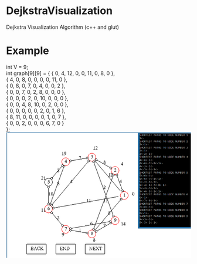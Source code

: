 # DejkstraVisualization
Dejkstra Visualization Algorithm (c++ and glut)
# Example
int V = 9;<br>
int graph[9][9] =
{ { 0, 4, 12, 0, 0, 11, 0, 8, 0 },<br>
{ 4, 0, 8, 0, 0, 0, 0, 11, 0 },<br>
{ 0, 8, 0, 7, 0, 4, 0, 0, 2 },<br>
{ 0, 0, 7, 0, 2, 8, 0, 0, 0 },<br>
{ 0, 0, 0, 2, 0, 10, 0, 0, 0 },<br>
{ 0, 0, 4, 8, 10, 0, 2, 0, 0 },<br>
{ 0, 0, 0, 0, 0, 2, 0, 1, 6 },<br>
{ 8, 11, 0, 0, 0, 0, 1, 0, 7 },<br>
{ 0, 0, 2, 0, 0, 0, 6, 7, 0 }<br>
};
![alt text](example/example.png "Simple Example")
